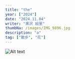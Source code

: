 ```yaml
---
title: "the"
year: ["2024"]
date: "2024.11.04"
writer: "黒沢 絵里"
thumbNa: /images/IMG_9896.jpg
description: "a"
tag: ["散歩", "花"]
---
```



![Alt text](/images/IMG_9835.jpg)

<!--

![Alt text](/images/hig_1.jpg)

-->